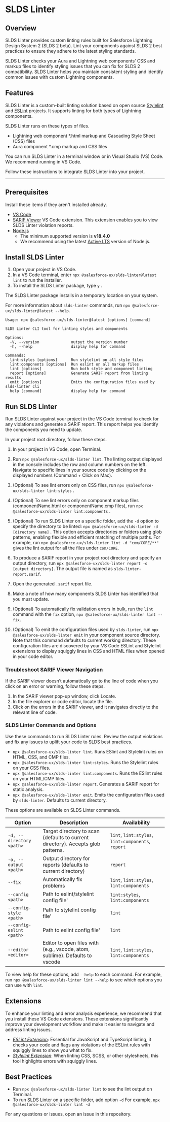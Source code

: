 # SLDS Linter

## Overview

SLDS Linter provides custom linting rules built for Salesforce Lightning Design System 2 (SLDS 2 beta). Lint your components against SLDS 2 best practices to ensure they adhere to the latest styling standards. 

SLDS Linter checks your Aura and Lightning web components’ CSS and markup files to identify styling issues that you can fix for SLDS 2 compatibility. SLDS Linter helps you maintain consistent styling and identify common issues with custom Lightning components.

## Features

SLDS Linter is a custom-built linting solution based on open source [Stylelint](https://stylelint.io/) and [ESLint](https://eslint.org/) projects. It supports linting for both types of Lightning components. 

SLDS Linter runs on these types of files.

- Lightning web component *.html markup and Cascading Style Sheet (CSS) files
- Aura component *.cmp markup and CSS files

You can run SLDS Linter in a terminal window or in Visual Studio (VS) Code. We recommend running in VS Code.

Follow these instructions to integrate SLDS Linter into your project.

---

## Prerequisites

Install these items if they aren't installed already.

- [VS Code](https://code.visualstudio.com/)
- [SARIF Viewer](https://marketplace.visualstudio.com/items?itemName=MS-SarifVSCode.sarif-viewer) VS Code extension. This extension enables you to view SLDS Linter violation reports.
- [Node.js](https://nodejs.org/)
  - The minimum supported version is **v18.4.0**
  - We recommend using the latest [Active LTS](https://nodejs.org/en/about/previous-releases) version of Node.js.  

## Install SLDS Linter

1. Open your project in VS Code.
2. In a VS Code terminal, enter `npx @salesforce-ux/slds-linter@latest lint` to run the installer.
3. To install the SLDS Linter package, type `y` .

The SLDS Linter package installs in a temporary location on your system.

For more information about `slds-linter` commands, run `npx @salesforce-ux/slds-linter@latest --help`.


```
Usage: npx @salesforce-ux/slds-linter@latest [options] [command]

SLDS Linter CLI tool for linting styles and components

Options:
  -V, --version              output the version number
  -h, --help                 display help for command

Commands:
  lint:styles [options]      Run stylelint on all style files
  lint:components [options]  Run eslint on all markup files
  lint [options]             Run both style and component linting
  report [options]           Generate SARIF report from linting results
  emit [options]             Emits the configuration files used by slds-linter cli
  help [command]             display help for command
```

## Run SLDS Linter

Run SLDS Linter against your project in the VS Code terminal to check for any violations and generate a SARIF report. This report helps you identify the components you need to update.

In your project root directory, follow these steps.

1. In your project in VS Code, open Terminal.
2. Run `npx @salesforce-ux/slds-linter lint`. 
    The linting output displayed in the console includes the row and column numbers on the left. Navigate to specific lines in your source code by clicking on the displayed numbers (Command + Click on Mac).

3. (Optional) To see lint errors only on CSS files, run `npx @salesforce-ux/slds-linter lint:styles` .
4. (Optional) To see lint errors only on component markup files (componentName.html or componentName.cmp files), run `npx @salesforce-ux/slds-linter lint:components` . 
5. (Optional) To run SLDS Linter on a specific folder, add the `-d` option to specify the directory to be linted: `npx @salesforce-ux/slds-linter -d [directory name]` . This option accepts directories or folders using glob patterns, enabling flexible and efficient matching of multiple paths. For example, run `npx @salesforce-ux/slds-linter lint -d "com/CORE/**"` gives the lint output for all the files under `com/CORE`.
6. To produce a SARIF report in your project root directory and specify an output directory, run  `npx @salesforce-ux/slds-linter report -o [output directory]`. The output file is named as `slds-linter-report.sarif`.
7. Open the generated `.sarif` report file.
8. Make a note of how many components SLDS Linter has identified that you must update.
9. (Optional) To automatically fix validation errors in bulk, run the `lint` command with the `fix` option, `npx @salesforce-ux/slds-linter lint --fix`.
7. (Optional) To emit the configuration files used by `slds-linter`, run `npx @salesforce-ux/slds-linter emit` in your component source directory. Note that this command defaults to current working directory. These configuration files are discovered by your VS Code ESLint and Stylelint extensions to display squiggly lines in CSS and HTML files when opened in your code editor. 


### Troubleshoot SARIF Viewer Navigation

If the SARIF viewer doesn’t automatically go to the line of code when you click on an error or warning, follow these steps.

1. In the SARIF viewer pop-up window, click Locate.
2. In the file explorer or code editor, locate the file.
3. Click on the errors in the SARIF viewer, and it navigates directly to the relevant line of code.


### SLDS Linter Commands and Options

Use these commands to run SLDS Linter rules. Review the output violations and fix any issues to uplift your code to SLDS best practices.

- `npx @salesforce-ux/slds-linter lint`. Runs ESlint and Stylelint rules on HTML, CSS, and CMP files.
- `npx @salesforce-ux/slds-linter lint:styles`. Runs the Stylelint rules on your CSS files.
- `npx @salesforce-ux/slds-linter lint:components`. Runs the ESlint rules on your HTML/CMP files.
- `npx @salesforce-ux/slds-linter report`. Generates a SARIF report for static analysis.
- `npx @salesforce-ux/slds-linter emit`. Emits the configuration files used by `slds-linter`. Defaults to current directory. 

These options are available on SLDS Linter commands.

| **Option**              | **Description**                                                              | **Availability**                           |
| ------------------------ | ---------------------------------------------------------------------------- | ------------------------------------------ |
| `-d, --directory <path>` | Target directory to scan (defaults to current directory). Accepts glob patterns.                     | `lint`, `lint:styles`, `lint:components`, `report` |
| `-o, --output <path>`    | Output directory for reports (defaults to current directory)                 | `report`                                     |
| `--fix`                  | Automatically fix problems                                                   | `lint`, `lint:styles`, `lint:components`         |
| `--config <path>`        | Path to eslint/stylelint config file'         | `lint:styles`, `lint:components`               |
| `--config-style <path>`  | Path to stylelint config file'             | `lint`                                       |
| `--config-eslint <path>` | Path to eslint config file'                    | `lint`                                       |
| `--editor <editor>`      | Editor to open files with (e.g., vscode, atom, sublime). Defaults to vscode | `lint`, `lint:styles`, `lint:components`          |

To view help for these options, add `--help` to each command. For example, run `npx @salesforce-ux/slds-linter lint --help` to see which options you can use with `lint`.


## Extensions

To enhance your linting and error analysis experience, we recommend that you install these VS Code extensions. These extensions significantly improve your development workflow and make it easier to navigate and address linting issues.

- *[ESLint Extension](https://marketplace.visualstudio.com/items?itemName=dbaeumer.vscode-eslint)*:  Essential for JavaScript and TypeScript linting, it checks your code and flags any violations of the ESLint rules with squiggly lines to show you what to fix.
- *[Stylelint Extension](https://marketplace.visualstudio.com/items?itemName=stylelint.vscode-stylelint)*: When linting CSS, SCSS, or other stylesheets, this tool highlights errors with squiggly lines.

## Best Practices

- Run `npx @salesforce-ux/slds-linter lint` to see the lint output on Terminal. 
- To run SLDS Linter on a specific folder, add option `-d` For example, `npx @salesforce-ux/slds-linter lint -d`

For any questions or issues, open an issue in this repository.
